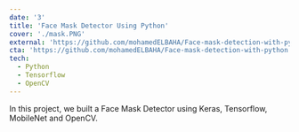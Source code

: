```yaml
---
date: '3'
title: 'Face Mask Detector Using Python'
cover: './mask.PNG'
external: 'https://github.com/mohamedELBAHA/Face-mask-detection-with-python'
cta: 'https://github.com/mohamedELBAHA/Face-mask-detection-with-python'
tech:
  - Python
  - Tensorflow
  - OpenCV
---
```


In this project, we built a Face Mask Detector using Keras, Tensorflow, MobileNet and OpenCV.
